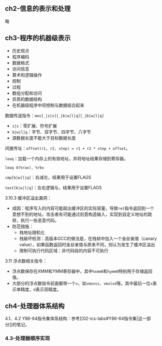 
## ch2-信息的表示和处理

略

## ch3-程序的机器级表示

- 历史观点
- 程序编码
- 数据格式
- 访问信息
- 算术和逻辑操作
- 控制
- 过程
- 数组分配和访问
- 异质的数据结构
- 在机器级程序中将控制与数据结合起来

数据传送指令：`mov[_|z|s][_|b|w|l|q][_|b|w|l|q]`
- `z|s`：零扩展、符号扩展
- `b|w|l|q`：字节、双字节、四字节、八字节
- 源数据长度不能大于目标数据长度

间接传址：`offset(r1, r2, step) = r1 + r2 * step + offset`。

`leaq`：加载一个内存上的有效地址，并将地址结果存储到寄存器。

```
leaq 4(%rax), %rbx
```

`cmp[b|w|l|q]`：右减左，结果用于设置FLAGS

`test[b|w|l|q]`：左右逻辑与，结果用于设置FLAGS

3.10.3 缓冲区溢出漏洞：
- 成因：程序写入的内容可能超出缓冲区的实际容量，导致`ret`指令返回到一个意想不到的地址。攻击者有可能通过刻意构造输入，实现到自定义地址的跳转，执行一些恶意代码。
- 防范措施：
	- 栈地址随机化
	- 栈破坏检测：高版本GCC的做法是，在栈帧中加入一个金丝雀值（canary value），如果函数返回时金丝雀值与原来不同，则认为发生了缓冲区溢出
	- 限制可执行代码区域：非代码段的内容不可执行

3.11 浮点数相关指令：
- 浮点数保存在XMM和YMM寄存器中，其中`%xmm0`和`%ymm0`特别用于存储返回值。
- 大部分的浮点数指令前面都带一个`v`，如`vmovss`、`vmulsd`等。其中最后一位`s`表示单精度，`d`表示双精度。

## ch4-处理器体系结构

4.1、4.2 Y86-64指令集体系结构：参考[[02-ics-labs#Y86-64指令集|这一部分]]的笔记。

### 4.3-处理器顺序实现



### 